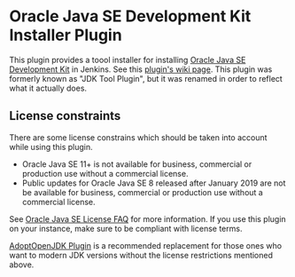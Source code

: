 Oracle Java SE Development Kit Installer Plugin
===============================================

This plugin provides a toool installer for installing [Oracle Java SE Development Kit](https://www.oracle.com/technetwork/java/javase/) in Jenkins. 
See this [plugin's wiki page](https://wiki.jenkins.io/display/JENKINS/JDK+Tool+Plugin).
This plugin was formerly known as "JDK Tool Plugin", but it was renamed in order to reflect what it actually does.

## License constraints

There are some license constrains which should be taken into account while using this plugin.

* Oracle Java SE 11+ is not available for business, commercial or production use without a commercial license.
* Public updates for Oracle Java SE 8 released after January 2019 are not be available for business, commercial or production use without a commercial license.

See [Oracle Java SE License FAQ](https://www.oracle.com/technetwork/java/javase/overview/oracle-jdk-faqs.html) for more information.
If you use this plugin on your instance, make sure to be compliant with license terms.

[AdoptOpenJDK Plugin](https://plugins.jenkins.io/adoptopenjdk) is a recommended replacement for those ones who want to modern JDK versions without the license restrictions mentioned above.
